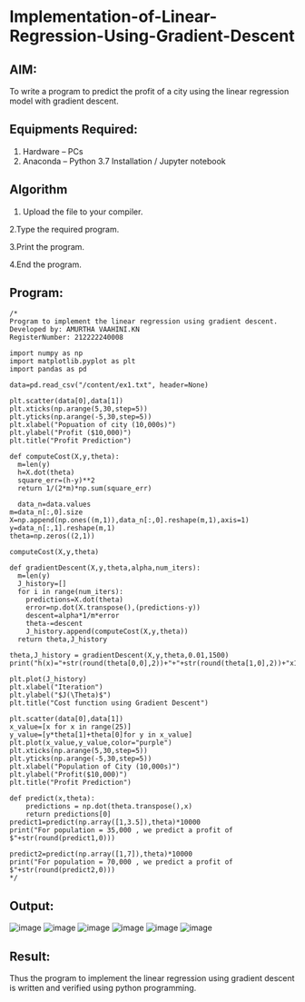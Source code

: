 # Implementation-of-Linear-Regression-Using-Gradient-Descent

## AIM:
To write a program to predict the profit of a city using the linear regression model with gradient descent.

## Equipments Required:
1. Hardware – PCs
2. Anaconda – Python 3.7 Installation / Jupyter notebook

## Algorithm
1. Upload the file to your compiler.

2.Type the required program.

3.Print the program.

4.End the program.


## Program:
```
/*
Program to implement the linear regression using gradient descent.
Developed by: AMURTHA VAAHINI.KN
RegisterNumber: 212222240008

import numpy as np
import matplotlib.pyplot as plt
import pandas as pd

data=pd.read_csv("/content/ex1.txt", header=None)

plt.scatter(data[0],data[1])
plt.xticks(np.arange(5,30,step=5))
plt.yticks(np.arange(-5,30,step=5))
plt.xlabel("Popuation of city (10,000s)")
plt.ylabel("Profit ($10,000)")
plt.title("Profit Prediction")

def computeCost(X,y,theta):
  m=len(y)
  h=X.dot(theta)
  square_err=(h-y)**2
  return 1/(2*m)*np.sum(square_err)
  
  data_n=data.values
m=data_n[:,0].size
X=np.append(np.ones((m,1)),data_n[:,0].reshape(m,1),axis=1)
y=data_n[:,1].reshape(m,1)
theta=np.zeros((2,1))

computeCost(X,y,theta)

def gradientDescent(X,y,theta,alpha,num_iters):
  m=len(y)
  J_history=[]
  for i in range(num_iters):
    predictions=X.dot(theta)
    error=np.dot(X.transpose(),(predictions-y))
    descent=alpha*1/m*error
    theta-=descent
    J_history.append(computeCost(X,y,theta))
  return theta,J_history

theta,J_history = gradientDescent(X,y,theta,0.01,1500)
print("h(x)="+str(round(theta[0,0],2))+"+"+str(round(theta[1,0],2))+"x1")

plt.plot(J_history)
plt.xlabel("Iteration")
plt.ylabel("$J(\Theta)$")
plt.title("Cost function using Gradient Descent")

plt.scatter(data[0],data[1])
x_value=[x for x in range(25)]
y_value=[y*theta[1]+theta[0]for y in x_value]
plt.plot(x_value,y_value,color="purple")
plt.xticks(np.arange(5,30,step=5))
plt.yticks(np.arange(-5,30,step=5))
plt.xlabel("Population of City (10,000s)")
plt.ylabel("Profit($10,000)")
plt.title("Profit Prediction")

def predict(x,theta):
    predictions = np.dot(theta.transpose(),x)
    return predictions[0]
predict1=predict(np.array([1,3.5]),theta)*10000
print("For population = 35,000 , we predict a profit of $"+str(round(predict1,0)))

predict2=predict(np.array([1,7]),theta)*10000
print("For population = 70,000 , we predict a profit of $"+str(round(predict2,0)))
*/ 
```
## Output:
![image](https://github.com/amurthavaahininagarajan/Implementation-of-Linear-Regression-Using-Gradient-Descent/assets/118679102/8ee96604-c1e2-481e-98f9-afb56e3d074b)
![image](https://github.com/amurthavaahininagarajan/Implementation-of-Linear-Regression-Using-Gradient-Descent/assets/118679102/fd68047e-b5b0-4d59-98e0-108f9ae616e9)
![image](https://github.com/amurthavaahininagarajan/Implementation-of-Linear-Regression-Using-Gradient-Descent/assets/118679102/5c15b1bc-197e-463d-9812-eff5752021f4)
![image](https://github.com/amurthavaahininagarajan/Implementation-of-Linear-Regression-Using-Gradient-Descent/assets/118679102/a926d775-fd89-4a7a-854f-f10722d603fd)
![image](https://github.com/amurthavaahininagarajan/Implementation-of-Linear-Regression-Using-Gradient-Descent/assets/118679102/444d2d46-93ef-4beb-b0f8-c9d68f3b3cc7)
![image](https://github.com/amurthavaahininagarajan/Implementation-of-Linear-Regression-Using-Gradient-Descent/assets/118679102/7e5b10fa-599b-4f51-bcc1-fac3cc8fcb0c)





## Result:
Thus the program to implement the linear regression using gradient descent is written and verified using python programming.
